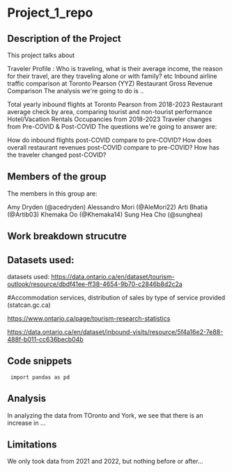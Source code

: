 # Project_1_repo

## Description of the Project 
This project talks about

Traveler Profile : Who is traveling, what is their average income, the reason for their travel, are they traveling alone or with family? etc
Inbound airline traffic comparison at Toronto Pearson (YYZ)
Restaurant Gross Revenue Comparison
The analysis we're going to do is ..

Total yearly inbound flights at Toronto Pearson from 2018-2023
Restaurant average check by area, comparing tourist and non-tourist performance
Hotel/Vacation Rentals Occupancies from 2018-2023
Traveler changes from Pre-COVID & Post-COVID
The questions we're going to answer are:

How do inbound flights post-COVID compare to pre-COVID?
How does overall restaurant revenues post-COVID compare to pre-COVID?
How has the traveler changed post-COVID?

## Members of the group
The members in this group are:

Amy Dryden (@acedryden)
Alessandro Mori (@AleMori22)
Arti Bhatia (@Artib03)
Khemaka Oo (@Khemaka14)
Sung Hea Cho (@sunghea)

## Work breakdown strucutre


## Datasets used: 
datasets used:
https://data.ontario.ca/en/dataset/tourism-outlook/resource/dbdf41ee-ff38-4654-9b70-c2846b8d2c2a

#Accommodation services, distribution of sales by type of service provided (statcan.gc.ca)

https://www.ontario.ca/page/tourism-research-statistics

https://data.ontario.ca/en/dataset/inbound-visits/resource/5f4a16e2-7e88-488f-b011-cc636becb04b


## Code snippets
` import pandas as pd`

## Analysis 

In analyzing the data from TOronto and York, we see that there is an increase in ... 

## Limitations

We only took data from 2021 and 2022, but nothing before or after... 
